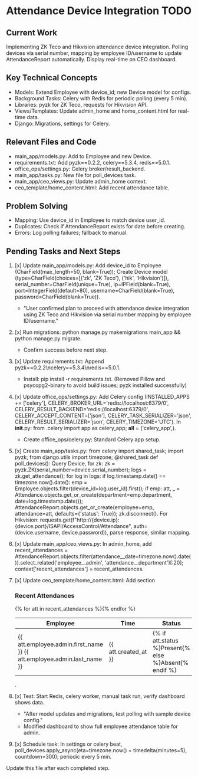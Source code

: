 # Attendance Device Integration TODO

## Current Work
Implementing ZK Teco and Hikvision attendance device integration. Polling devices via serial number, mapping by employee ID/username to update AttendanceReport automatically. Display real-time on CEO dashboard.

## Key Technical Concepts
- Models: Extend Employee with device_id; new Device model for configs.
- Background Tasks: Celery with Redis for periodic polling (every 5 min).
- Libraries: pyzk for ZK Teco, requests for Hikvision API.
- Views/Templates: Update admin_home and home_content.html for real-time data.
- Django: Migrations, settings for Celery.

## Relevant Files and Code
- main_app/models.py: Add to Employee and new Device.
- requirements.txt: Add pyzk==0.2.2, celery==5.3.4, redis==5.0.1.
- office_ops/settings.py: Celery broker/result_backend.
- main_app/tasks.py: New file for poll_devices task.
- main_app/ceo_views.py: Update admin_home context.
- ceo_template/home_content.html: Add recent attendance table.

## Problem Solving
- Mapping: Use device_id in Employee to match device user_id.
- Duplicates: Check if AttendanceReport exists for date before creating.
- Errors: Log polling failures; fallback to manual.

## Pending Tasks and Next Steps
1. [x] Update main_app/models.py: Add device_id to Employee (CharField(max_length=50, blank=True)); Create Device model (type=CharField(choices=[('zk', 'ZK Teco'), ('hik', 'Hikvision')]), serial_number=CharField(unique=True), ip=IPField(blank=True), port=IntegerField(default=80), username=CharField(blank=True), password=CharField(blank=True)).
   - "User confirmed plan to proceed with attendance device integration using ZK Teco and Hikvision via serial number mapping by employee ID/username."

2. [x] Run migrations: python manage.py makemigrations main_app && python manage.py migrate.
   - Confirm success before next step.

3. [x] Update requirements.txt: Append pyzk==0.2.2\ncelery==5.3.4\nredis==5.0.1.
   - Install: pip install -r requirements.txt. (Removed Pillow and psycopg2-binary to avoid build issues; pyzk installed successfully)

4. [x] Update office_ops/settings.py: Add Celery config (INSTALLED_APPS += ['celery'], CELERY_BROKER_URL='redis://localhost:6379/0', CELERY_RESULT_BACKEND='redis://localhost:6379/0', CELERY_ACCEPT_CONTENT=['json'], CELERY_TASK_SERIALIZER='json', CELERY_RESULT_SERIALIZER='json', CELERY_TIMEZONE='UTC'). In __init__.py: from .celery import app as celery_app; __all__ = ('celery_app',).
   - Create office_ops/celery.py: Standard Celery app setup.

5. [x] Create main_app/tasks.py: from celery import shared_task; import pyzk; from django.utils import timezone; @shared_task def poll_devices(): Query Device, for zk: zk = pyzk.ZK(serial_number=device.serial_number); logs = zk.get_attendance(); for log in logs: if log.timestamp.date() == timezone.now().date(): emp = Employee.objects.filter(device_id=log.user_id).first(); if emp: att, _ = Attendance.objects.get_or_create(department=emp.department, date=log.timestamp.date()); AttendanceReport.objects.get_or_create(employee=emp, attendance=att, defaults={'status': True}); zk.disconnect(). For Hikvision: requests.get(f"http://{device.ip}:{device.port}/ISAPI/AccessControl/Attendance", auth=(device.username, device.password)), parse response, similar mapping.

6. [x] Update main_app/ceo_views.py: In admin_home, add recent_attendances = AttendanceReport.objects.filter(attendance__date=timezone.now().date()).select_related('employee__admin', 'attendance__department')[:20]; context['recent_attendances'] = recent_attendances.

7. [x] Update ceo_template/home_content.html: Add section <div class="card"><div class="card-header"><h3>Recent Attendances</h3></div><div class="card-body"><table class="table"><thead><tr><th>Employee</th><th>Time</th><th>Status</th></tr></thead><tbody>{% for att in recent_attendances %}<tr><td>{{ att.employee.admin.first_name }} {{ att.employee.admin.last_name }}</td><td>{{ att.created_at }}</td><td>{% if att.status %}Present{% else %}Absent{% endif %}</td></tr>{% endfor %}</tbody></table></div></div>.

8. [x] Test: Start Redis, celery worker, manual task run, verify dashboard shows data.
   - "After model updates and migrations, test polling with sample device config."
   - Modified dashboard to show full employee attendance table for admin.

9. [x] Schedule task: In settings or celery beat, poll_devices.apply_async(eta=timezone.now() + timedelta(minutes=5), countdown=300); periodic every 5 min.

Update this file after each completed step.
